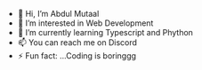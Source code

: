 - 👋 Hi, I’m Abdul Mutaal
- 👀 I’m interested in Web Development
- 🌱 I’m currently learning Typescript and Phython
- 📫 You can reach me on Discord
- ⚡ Fun fact: ...Coding is boringgg
  

<!---
abdulmutaal2/abdulmutaal2 is a ✨ special ✨ repository because its `README.md` (this file) appears on your GitHub profile.
You can click the Preview link to take a look at your changes.
--->
